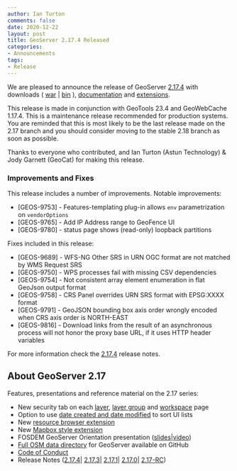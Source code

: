 ```yaml
---
author: Ian Turton
comments: false
date: 2020-12-22
layout: post
title: GeoServer 2.17.4 Released
categories:
- Announcements
tags:
- Release
---
```



We are pleased to announce the release of GeoServer [2.17.4](http://geoserver.org/release/2.17.4/) with downloads (
[war](https://sourceforge.net/projects/geoserver/files/GeoServer/2.17.4/geoserver-2.17.4-war.zip/download) |
[bin](https://sourceforge.net/projects/geoserver/files/GeoServer/2.17.4/geoserver-2.17.4-bin.zip/download) ),
[documentation](https://sourceforge.net/projects/geoserver/files/GeoServer/2.17.4/geoserver-2.17.4-htmldoc.zip/download) and
[extensions](https://sourceforge.net/projects/geoserver/files/GeoServer/2.17.4/extensions/).

This release is made in conjunction with GeoTools 23.4 and GeoWebCache 1.17.4. This is a maintenance release recommended for production systems. You are reminded that this is most likely to be the last release made on the 2.17 branch and you should consider moving to the stable 2.18 branch as soon as possible.


Thanks to everyone who contributed, and Ian Turton (Astun Technology) & Jody Garnett (GeoCat) for making this release.



### Improvements and Fixes

This release includes a number of improvements. Notable improvements:

+ [GEOS-9753] - Features-templating plug-in allows `env` parametrization on `vendorOptions`
+ [GEOS-9765] - Add IP Address range to GeoFence UI
+ [GEOS-9780] - status page shows (read-only) loopback partitions

Fixes included in this release:

+ [GEOS-9689] - WFS-NG Other SRS in URN OGC format are not matched by WMS Request SRS
+ [GEOS-9750] - WPS processes fail with missing CSV dependencies
+ [GEOS-9754] - Not consistent array element enumeration in flat GeoJson output format
+ [GEOS-9758] - CRS Panel overrides URN SRS format with EPSG:XXXX format
+ [GEOS-9791] - GeoJSON bounding box axis order wrongly encoded when CRS axis order is NORTH-EAST
+ [GEOS-9816] - Download links from the result of an asynchronous process will not honor the proxy base URL, if it uses HTTP header variables


For more information check the [2.17.4](https://osgeo-org.atlassian.net/secure/ReleaseNote.jspa?projectId=10000&version=16801) release notes.


## About GeoServer 2.17


Features, presentations and reference material on the 2.17 series:


  * New security tab on each [layer](https://docs.geoserver.org/latest/en/user/data/webadmin/layers.html#edit-layer-security), [layer group](https://docs.geoserver.org/latest/en/user/data/webadmin/layergroups.html#edit-a-layer-group) and [workspace](https://docs.geoserver.org/latest/en/user/data/webadmin/workspaces.html#edit-a-workspace) page
  * Option to use [date created and date modified](https://github.com/geoserver/geoserver/wiki/GSIP-179) to sort UI lists
  * New [resource browser extension](https://docs.geoserver.org/latest/en/user/configuration/tools/resource/index.html)
  * New [Mapbox style extension](https://docs.geoserver.org/latest/en/user/styling/mbstyle/index.html)
  * FOSDEM GeoServer Orientation presentation ([slides](https://www.slideshare.net/jgarnett/geoserver-orientation)|[video](https://ftp.fau.de/fosdem/2020/AW1.126/geoserver.mp4))
  * [Full OSM data directory](https://www.geosolutionsgroup.com/blog/geoserver-osm-styles-full-data-directory-available/) for GeoServer available on GitHub
  * [Code of Conduct](https://github.com/geoserver/geoserver/blob/master/CODE_OF_CONDUCT.md)
  * Release Notes ([2.17.4](https://osgeo-org.atlassian.net/secure/ReleaseNote.jspa?projectId=10000&version=16801)|
  [2.17.3](https://osgeo-org.atlassian.net/secure/ReleaseNote.jspa?projectId=10000&version=16789)|
  [2.17.1](https://osgeo-org.atlassian.net/secure/ReleaseNote.jspa?projectId=10000&version=16785)|
  [2.17.0](https://osgeo-org.atlassian.net/secure/ReleaseNote.jspa?projectId=10000&version=16782)|
  [2.17-RC](https://osgeo-org.atlassian.net/secure/ReleaseNote.jspa?projectId=10000&version=16766))








